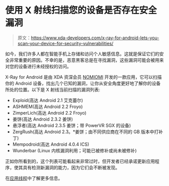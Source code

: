 # 使用 X 射线扫描您的设备是否存在安全漏洞

> 原文：<https://www.xda-developers.com/x-ray-for-android-lets-you-scan-your-device-for-security-vulnerabilities/>

如今，我们许多人都在智能手机上存储和访问个人敏感信息。这就是保证它们的安全非常重要的原因。不幸的是，恶意黑客总是在寻找漏洞，这些漏洞可能会被用来对您的设备进行未经授权的访问。

X-Ray for Android 是由 XDA 资深会员 [NOMIOMI](http://forum.xda-developers.com/member.php?u=3140594) 开发的一款应用，它可以扫描你的 Android 设备，找出几个已知的漏洞，让你从安全角度更好地了解你的设备所处的位置。以下是 X 射线当前扫描的漏洞列表:

*   Exploid(高达 Android 2.1 艾克蕾尔)
*   ASHMEM(高达 Android 2.2 Froyo)
*   ZimperLich(高达 Android 2.2 Froyo)
*   姜饼(高达 Android 2.3.2 姜饼)
*   悬浮者(高达 Android 2.3.5 姜饼；带 PowerVR SGX 的设备)
*   ZergRush(高达 Android 2.3。*姜饼；由不同供应商在不同的 GB 版本中打补丁)
*   Mempodroid(高达 Android 4.0.4 ICS)
*   Wunderbar (Linux 内核漏洞利用；可能已被修补或尚未被修补)

正如你所看到的，这个列表可能看起来非常过时，但开发者已经承诺更新应用程序，使其具有检测新漏洞的能力，因为它们会不断被发现。

在[应用线程](http://forum.xda-developers.com/showthread.php?t=1791481)中了解更多信息。